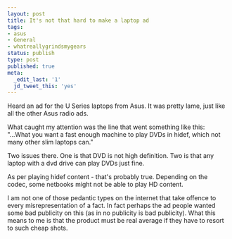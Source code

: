 ```yaml
---
layout: post
title: It's not that hard to make a laptop ad
tags:
- asus
- General
- whatreallygrindsmygears
status: publish
type: post
published: true
meta:
  _edit_last: '1'
  jd_tweet_this: 'yes'
---
```

Heard an ad for the U Series laptops from Asus. It was pretty lame, just like all the other Asus radio ads.

What caught my attention was the line that went something like this: "...What you want a fast enough machine to play DVDs in hidef, which not many other slim laptops can."

Two issues there. One is that DVD is not high definition. Two is that any laptop with a dvd drive can play DVDs just fine.

As per playing hidef content - that's probably true. Depending on the codec, some netbooks might not be able to play HD content. 

I am not one of those pedantic types on the internet that take offence to every misrepresentation of a fact. In fact perhaps the ad people wanted some bad publicity on this (as in no publicity is bad publicity). What this means to me is that the product must be real average if they have to resort to such cheap shots.
